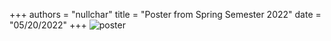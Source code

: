 +++
authors = "nullchar"
title = "Poster from Spring Semester 2022"
date = "05/20/2022"
+++
<img src="[img_chania.jpg](https://github.com/rcNullcharacter/foo/blob/main/content/english/post/Poster/copy_of_bio12_poster.pptx.jpg)" alt="poster">
